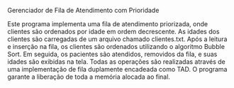 Gerenciador de Fila de Atendimento com Prioridade

Este programa implementa uma fila de atendimento priorizada, onde clientes são ordenados por idade em ordem decrescente. As idades dos clientes são carregadas de um arquivo chamado clientes.txt. Após a leitura e inserção na fila, os clientes são ordenados utilizando o algoritmo Bubble Sort. Em seguida, os pacientes são atendidos, removidos da fila, e suas idades são exibidas na tela. Todas as operações são realizadas através de uma implementação de fila duplamente encadeada como TAD. O programa garante a liberação de toda a memória alocada ao final. 
